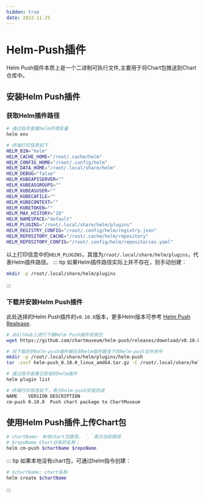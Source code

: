 ```yaml
---
hidden: true
date: 2022-11-25
---
```


# Helm-Push插件

Helm Push插件本质上是一个二进制可执行文件,主要用于将Chart包推送到Chart仓库中。

## 安装Helm Push插件

### 获取Helm插件路径

```bash
# 通过指令查看helm环境变量
helm env

# 终端打印信息如下
HELM_BIN="helm"
HELM_CACHE_HOME="/root/.cache/helm"
HELM_CONFIG_HOME="/root/.config/helm"
HELM_DATA_HOME="/root/.local/share/helm"
HELM_DEBUG="false"
HELM_KUBEAPISERVER=""
HELM_KUBEASGROUPS=""
HELM_KUBEASUSER=""
HELM_KUBECAFILE=""
HELM_KUBECONTEXT=""
HELM_KUBETOKEN=""
HELM_MAX_HISTORY="10"
HELM_NAMESPACE="default"
HELM_PLUGINS="/root/.local/share/helm/plugins"
HELM_REGISTRY_CONFIG="/root/.config/helm/registry.json"
HELM_REPOSITORY_CACHE="/root/.cache/helm/repository"
HELM_REPOSITORY_CONFIG="/root/.config/helm/repositories.yaml"
```

以上打印信息中的`HELM_PLUGINS`，其值为`/root/.local/share/helm/plugins`，代表Helm插件路径。
::: tip 
如果Helm插件路径实际上并不存在，则手动创建：
```bash
mkdir -p /root/.local/share/helm/plugins
```
:::

### 下载并安装Helm Push插件

此处选择的Helm Push插件的`v0.10.0`版本，更多Helm版本可参考 [Helm Push Realease](https://github.com/chartmuseum/helm-push/releases).
```bash
# 从GitHub上进行下载Helm Push插件安装包
wget https://github.com/chartmuseum/helm-push/releases/download/v0.10.0/helm-push_0.10.0_linux_amd64.tar.gz

# 将下载好的helm-push插件解压到helm插件路径下的helm-push文件夹中
mkdir -p /root/.local/share/helm/plugins/helm-push
tar -zxvf helm-push_0.10.0_linux_amd64.tar.gz -C /root/.local/share/helm/plugins/helm-push

# 通过指令查看已安装的helm插件
helm plugin list

# 终端打印信息如下，表示helm-push安装完成
NAME   	VERSION	DESCRIPTION                      
cm-push	0.10.0 	Push chart package to ChartMuseum
```


## 使用Helm Push插件上传Chart包

```bash
# chartName: 本地chart包路径， `.`表示当前路径
# $repoName Chart仓库的名称；
helm cm-push $chartName $repoName
```

::: tip
如果本地没有chart包，可通过helm指令创建：
```bash
# $chartName: chart名称
helm create $chartName
```
:::